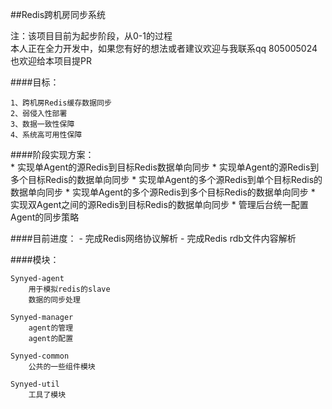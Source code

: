 ##Redis跨机房同步系统

注：该项目目前为起步阶段，从0-1的过程    
本人正在全力开发中，如果您有好的想法或者建议欢迎与我联系qq 805005024    
也欢迎给本项目提PR

####目标：

	1、跨机房Redis缓存数据同步 
	2、弱侵入性部署
	3、数据一致性保障
	4、系统高可用性保障

####阶段实现方案：     
	* 实现单Agent的源Redis到目标Redis数据单向同步
	* 实现单Agent的源Redis到多个目标Redis的数据单向同步
	* 实现单Agent的多个源Redis到单个目标Redis的数据单向同步
	* 实现单Agent的多个源Redis到多个目标Redis的数据单向同步
	* 实现双Agent之间的源Redis到目标Redis的数据单向同步
	* 管理后台统一配置Agent的同步策略

####目前进度：
	- 完成Redis网络协议解析
	- 完成Redis rdb文件内容解析

####模块：

	Synyed-agent   
		用于模拟redis的slave    
		数据的同步处理
		
	Synyed-manager
		agent的管理
		agent的配置
		
	Synyed-common
		公共的一些组件模块
		
	Synyed-util
		工具了模块
		
